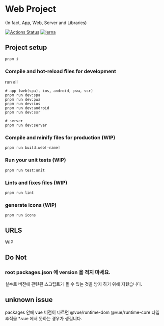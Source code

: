# Web Project 
(In fact, App, Web, Server and Libraries)

[![Actions Status](https://github.com/innovirus/web/workflows/Build%20and%20Deploy/badge.svg)](https://github.com/innovirus/web/actions)
[![lerna](https://img.shields.io/badge/maintained%20with-lerna-cc00ff.svg)](https://lerna.js.org/)

## Project setup
```
pnpm i
```

### Compile and hot-reload files for development

run all
``` shell
# app (web(spa), ios, android, pwa, ssr)
pnpm run dev:spa
pnpm run dev:pwa
pnpm run dev:ios
pnpm run dev:android
pnpm run dev:ssr

# server
pnpm run dev:server

```

### Compile and minify files for production (WIP)
```
pnpm run build:web[-name]
```

### Run your unit tests (WIP)
```
pnpm run test:unit
```

### Lints and fixes files (WIP)
```
pnpm run lint
```

### generate icons (WIP)
```
pnpm run icons
```

## URLS

WIP

## Do Not

### root packages.json 에 version 을 적지 마세요.
실수로 버전에 관련된 스크립트가 돌 수 있는 것을 방지 하기 위해 지웠습니다.


## unknown issue

packages 안에 vue 버전이 다르면 @vue/runtime-dom @vue/runtime-core 타입추적을 *.vue 에서 못하는 경우가 생깁니다.

